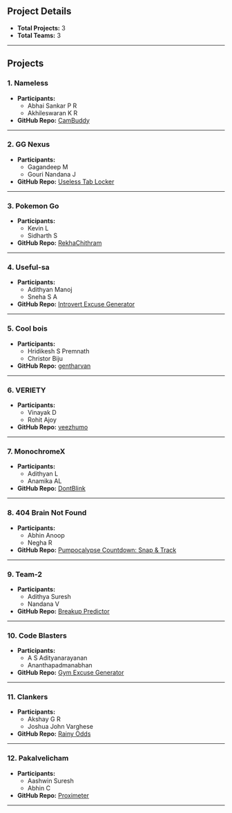 ## **Project Details**
- **Total Projects:** 3  
- **Total Teams:** 3  
---
## **Projects**
### 1. **Nameless**
- **Participants:**
  - Abhai Sankar P R  
  - Akhileswaran K R  
- **GitHub Repo:** [CamBuddy](https://github.com/Akhileswaran-K-R/useless_project_temp)

---

### 2. **GG Nexus**
- **Participants:**
  - Gagandeep M  
  - Gouri Nandana J  
- **GitHub Repo:** [Useless Tab Locker](https://github.com/Gagan004tech/useless_project_temp)
---

### 3. **Pokemon Go**
- **Participants:**
  - Kevin L 
  - Sidharth S  
- **GitHub Repo:** [RekhaChithram](https://github.com/Blackeye6941/RekhaChithram)
---
### 4. **Useful-sa**
- **Participants:**
  - Adithyan Manoj 
  - Sneha S A
- **GitHub Repo:** [Introvert Excuse Generator](https://github.com/adithyan-manoj/Introvert_excuse_generator.git)
---
### 5. **Cool bois**
- **Participants:**
  - Hridikesh S Premnath 
  - Christor Biju
- **GitHub Repo:** [gentharvan](https://github.com/rosyhelios/useless_project_gentharvan)
---
### 6. **VERIETY**
- **Participants:**
  - Vinayak D 
  - Rohit Ajoy
- **GitHub Repo:** [veezhumo](https://github.com/nerdemon/useless_project_temp)
---
### 7. **MonochromeX**
- **Participants:**
  - Adithyan L 
  - Anamika AL
- **GitHub Repo:** [DontBlink](https://github.com/carbonite13/dontblink)
---
### 8. **404 Brain Not Found**
- **Participants:**
  - Abhin Anoop
  - Negha R
- **GitHub Repo:** [Pumpocalypse Countdown: Snap & Track](https://github.com/NullPioneer/useless_project_temp.git)
---
### 9. **Team-2**
- **Participants:**
  - Adithya Suresh
  - Nandana V
- **GitHub Repo:** [Breakup Predictor](https://github.com/Adithya880/useless_project_temp)
---

### 10. **Code Blasters**
- **Participants:**
  - A S Adityanarayanan
  - Ananthapadmanabhan
- **GitHub Repo:** [Gym Excuse Generator](https://github.com/techy-zenith/gym-excuse-generator)
---

### 11. **Clankers**
- **Participants:**
  - Akshay G R 
  - Joshua John Varghese
- **GitHub Repo:** [Rainy Odds](https://github.com/akshaygr777/useless_project_temp)
---

### 12. **Pakalvelicham**
- **Participants:**
  - Aashwin Suresh
  - Abhin C
- **GitHub Repo:** [Proximeter](https://github.com/ABHINC03/PROXIMETER)
---
